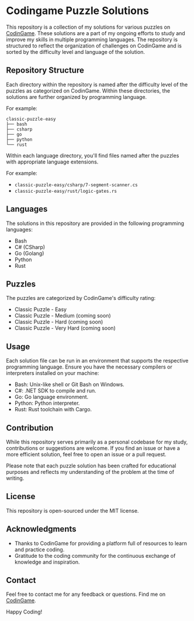 # Codingame Puzzle Solutions

This repository is a collection of my solutions for various puzzles on [CodinGame](https://www.codingame.com). These solutions are a part of my ongoing efforts to study and improve my skills in multiple programming languages. The repository is structured to reflect the organization of challenges on CodinGame and is sorted by the difficulty level and language of the solution.

## Repository Structure

Each directory within the repository is named after the difficulty level of the puzzles as categorized on CodinGame. Within these directories, the solutions are further organized by programming language.

For example:
```
classic-puzzle-easy
├── bash
├── csharp
├── go
├── python
└── rust
```

Within each language directory, you'll find files named after the puzzles with appropriate language extensions.

For example:

- `classic-puzzle-easy/csharp/7-segment-scanner.cs`
- `classic-puzzle-easy/rust/logic-gates.rs`

## Languages

The solutions in this repository are provided in the following programming languages:

- Bash
- C# (CSharp)
- Go (Golang)
- Python
- Rust

## Puzzles

The puzzles are categorized by CodinGame's difficulty rating:

- Classic Puzzle - Easy
- Classic Puzzle - Medium (coming soon)
- Classic Puzzle - Hard (coming soon)
- Classic Puzzle - Very Hard (coming soon)

## Usage

Each solution file can be run in an environment that supports the respective programming language. Ensure you have the necessary compilers or interpreters installed on your machine:

- Bash: Unix-like shell or Git Bash on Windows.
- C#: .NET SDK to compile and run.
- Go: Go language environment.
- Python: Python interpreter.
- Rust: Rust toolchain with Cargo.

## Contribution

While this repository serves primarily as a personal codebase for my study, contributions or suggestions are welcome. If you find an issue or have a more efficient solution, feel free to open an issue or a pull request.

Please note that each puzzle solution has been crafted for educational purposes and reflects my understanding of the problem at the time of writing.

## License

This repository is open-sourced under the MIT license.

## Acknowledgments

- Thanks to CodinGame for providing a platform full of resources to learn and practice coding.
- Gratitude to the coding community for the continuous exchange of knowledge and inspiration.

## Contact

Feel free to contact me for any feedback or questions. Find me on [CodinGame](https://www.codingame.com/profile/c4ccdf203c887448d469c7cc66af21969281004).

Happy Coding!


